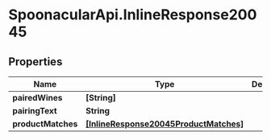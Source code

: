 # SpoonacularApi.InlineResponse20045

## Properties

Name | Type | Description | Notes
------------ | ------------- | ------------- | -------------
**pairedWines** | **[String]** |  | 
**pairingText** | **String** |  | 
**productMatches** | [**[InlineResponse20045ProductMatches]**](InlineResponse20045ProductMatches.md) |  | 


